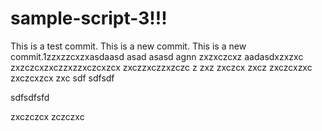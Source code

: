 # sample-script-3!!!

This is a test commit.
This is a new commit.
This is a new commit.1zzxzzcxzxasdaasd
asad
asasd
agnn
zxzxczcxz
aadasdxzxzxc
zxzczcxzxczzxzzxczcxzcx
zxczzxczzxzczc
z
zxz
zxczcx
zxcz
zxczcxzxc
zxczcxzcx
zxc
sdf
sdfsdf

sdfsdfsfd

zxczczcx
zczczxc
